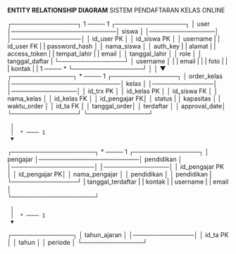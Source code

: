 **ENTITY RELATIONSHIP DIAGRAM**
SISTEM PENDAFTARAN KELAS ONLINE


┌───────────────┐        1 ──── 1        ┌────────────────┐
│   user        │────────────────────────│    siswa       │
│───────────────│                        │────────────────│
│ id_user PK    │                        │ id_siswa PK    │
│ username      |                        | id_user  FK    |
| password_hash │                        │ nama_siswa     │
│ auth_key      |                        | alamat         |
| access_token  |                        | tempat_lahir   |
| email         │                        │ tanggal_lahir  │
│ role          │                        │ tanggal_daftar |
└───────────────┘                        │ username       │
        |                                | email          |
        |                                | foto           |
        |                                | kontak         |
        |  1 ──── *                      └────────────────┘
        │
        │ 
        ▼
┌──────────────┐        * ──── 1         ┌───────────────┐
│  order_kelas │─────────────────────────│    kelas      │
│──────────────│                         │───────────────│
│ id_trx  PK   │                         │ id_kelas PK   │
│ id_siswa FK  │                         │ nama_kelas    │
│ id_kelas FK  │                         │ id_pengajar FK│
│ status       |                         │ kapasitas     │
| waktu_order  │                         │ id_ta FK      │
│ tanggal_order│                         │ terdaftar     │
│ approval_date│                         └───────────────┘
└──────────────┘                         

     │
     │  * ──── 1
     ▼
┌───────────────────┐        * ──── 1       ┌───────────────┐
│  pengajar         │───────────────────────│  pendidikan   │
│───────────────────│                       │───────────────│
│ id_pengajar PK    │                       │ id_pengajar PK│
│ nama_pengajar     │                       │ pendidikan    │
│ pendidikan        |                       └───────────────┘
| tanggal_terdaftar |
| kontak            |
| username          |
| email             │                       
└───────────────────┘

     │
     │  * ──── 1
     ▼
┌──────────────┐
│ tahun_ajaran │
│──────────────│
│ id_ta PK     │
│ tahun        │
│ periode      │
└──────────────┘
